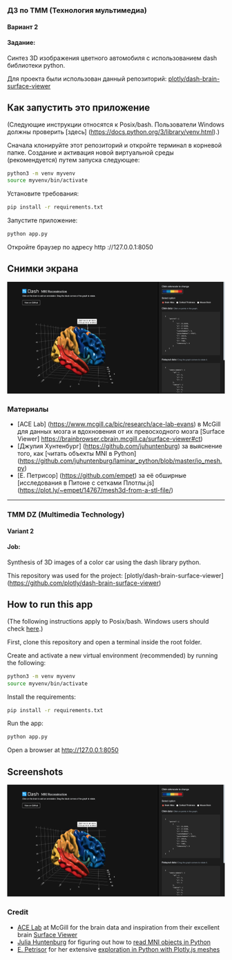 ### ДЗ по ТММ (Технология мультимедиа)
#### Вариант 2

#### Задание: 
Синтез 3D изображения цветного автомобиля с использованием dash библиотеки python.

Для проекта были использован данный репозиторий: [plotly/dash-brain-surface-viewer](https://github.com/plotly/dash-brain-surface-viewer)

## Как запустить это приложение

(Следующие инструкции относятся к Posix/bash. Пользователи Windows должны проверить
[здесь] (https://docs.python.org/3/library/venv.html).)

Сначала клонируйте этот репозиторий и откройте терминал в корневой папке.
Создание и активация новой виртуальной среды (рекомендуется) путем запуска
следующее:
```bash
python3 -m venv myvenv
source myvenv/bin/activate
```
Установите требования:
```bash
pip install -r requirements.txt
```
Запустите приложение:
```bash
python app.py
```
Откройте браузер по адресу http ://127.0.0.1:8050  

## Снимки экрана  

![brain.png](brain.png)  
 
### Материалы
- [ACE Lab] (https://www.mcgill.ca/bic/research/ace-lab-evans) в McGill для данных мозга и вдохновения от их превосходного мозга [Surface Viewer]  https://brainbrowser.cbrain.mcgill.ca/surface-viewer#ct)  
- [Джулия Хунтенбург] (https://github.com/juhuntenburg) за выяснение того, как [читать объекты MNI в Python]   (https://github.com/juhuntenburg/laminar_python/blob/master/io_mesh.py)  
- [Е. Петрисор] (https://github.com/empet) за её обширные [исследования в Питоне с сетками Плотлы.js] (https://plot.ly/~empet/14767/mesh3d-from-a-stl-file/)  
-------------------------------------------------------------

### TMM DZ (Multimedia Technology)  
#### Variant 2  

#### Job:  
Synthesis of 3D images of a color car using the dash library python.  

This repository was used for the project: [plotly/dash-brain-surface-viewer] (https://github.com/plotly/dash-brain-surface-viewer)  

## How to run this app

(The following instructions apply to Posix/bash. Windows users should check
[here](https://docs.python.org/3/library/venv.html).)

First, clone this repository and open a terminal inside the root folder.

Create and activate a new virtual environment (recommended) by running
the following:

```bash
python3 -m venv myvenv
source myvenv/bin/activate
```

Install the requirements:

```bash
pip install -r requirements.txt
```
Run the app:

```bash
python app.py
```
Open a browser at http://127.0.0.1:8050

## Screenshots

![brain.png](brain.png)

### Credit

- [ACE Lab](https://www.mcgill.ca/bic/research/ace-lab-evans) at McGill for the brain data and inspiration from their excellent brain [Surface Viewer](https://brainbrowser.cbrain.mcgill.ca/surface-viewer#ct)
- [Julia Huntenburg](https://github.com/juhuntenburg) for figuring out how to [read MNI objects in Python](https://github.com/juhuntenburg/laminar_python/blob/master/io_mesh.py)
- [E. Petrisor](https://github.com/empet) for her extensive [exploration in Python with Plotly.js meshes](https://plot.ly/~empet/14767/mesh3d-from-a-stl-file/)


